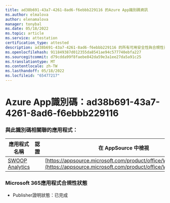 ```yaml
---
title: ad38b691-43a7-4261-8ad6-f6ebbb229116 的Azure App識別碼資訊
ms.author: elmalova
author: elenamalova
manager: tonybal
ms.date: 05/18/2022
ms.topic: article
ms.service: attestation
certification_type: attested
description: ad38b691-43a7-4261-8ad6-f6ebbb229116 的所有可用安全性與合規性資訊。
ms.openlocfilehash: 911849387d012355da8541ae94c577740ebfa227
ms.sourcegitcommit: d79cdda99f8faebe842da59e3a1ee27da5a91c25
ms.translationtype: MT
ms.contentlocale: zh-TW
ms.lasthandoff: 05/18/2022
ms.locfileid: "65477217"
---
```

# <a name="azure-app-id-ad38b691-43a7-4261-8ad6-f6ebbb229116"></a>Azure App識別碼：ad38b691-43a7-4261-8ad6-f6ebbb229116


### <a name="apps-associated-with-this-id"></a>與此識別碼相關聯的應用程式：
| **應用程式名稱** | **認證** | **在 AppSource 中檢視** |
|--------------|---------------|-----------------------|
| [SWOOP Analytics](../forward/WA200000877.md) |  | [https://appsource.microsoft.com/product/office/WA200000877](https://appsource.microsoft.com/product/office/WA200000877) |

### <a name="microsoft-365-app-compliance-status"></a>Microsoft 365應用程式合規性狀態
- Publisher證明狀態：已完成
